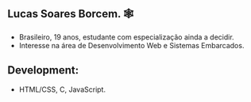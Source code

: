 ## Lucas Soares Borcem. 🕸️
- Brasileiro, 19 anos, estudante com especialização ainda a decidir.
- Interesse na área de Desenvolvimento Web e Sistemas Embarcados.

## Development:
- HTML/CSS, C, JavaScript.
